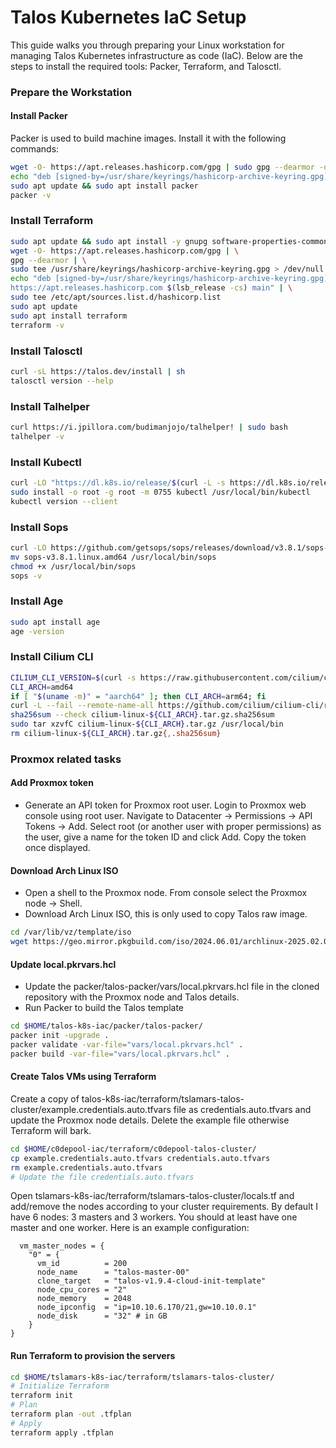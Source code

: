 # Talos Kubernetes IaC Setup

This guide walks you through preparing your Linux workstation for managing Talos Kubernetes infrastructure as code (IaC). Below are the steps to install the required tools: Packer, Terraform, and Talosctl.

### Prepare the Workstation

#### Install Packer
Packer is used to build machine images. Install it with the following commands:

```bash
wget -O- https://apt.releases.hashicorp.com/gpg | sudo gpg --dearmor -o /usr/share/keyrings/hashicorp-archive-keyring.gpg
echo "deb [signed-by=/usr/share/keyrings/hashicorp-archive-keyring.gpg] https://apt.releases.hashicorp.com $(lsb_release -cs) main" | sudo tee /etc/apt/sources.list.d/hashicorp.list
sudo apt update && sudo apt install packer
packer -v
```

### Install Terraform

```bash
sudo apt update && sudo apt install -y gnupg software-properties-common
wget -O- https://apt.releases.hashicorp.com/gpg | \
gpg --dearmor | \
sudo tee /usr/share/keyrings/hashicorp-archive-keyring.gpg > /dev/null
echo "deb [signed-by=/usr/share/keyrings/hashicorp-archive-keyring.gpg] \
https://apt.releases.hashicorp.com $(lsb_release -cs) main" | \
sudo tee /etc/apt/sources.list.d/hashicorp.list
sudo apt update
sudo apt install terraform
terraform -v
```

### Install Talosctl

```bash
curl -sL https://talos.dev/install | sh
talosctl version --help
```

### Install Talhelper

```bash
curl https://i.jpillora.com/budimanjojo/talhelper! | sudo bash
talhelper -v
```

### Install Kubectl

```bash
curl -LO "https://dl.k8s.io/release/$(curl -L -s https://dl.k8s.io/release/stable.txt)/bin/linux/amd64/kubectl"
sudo install -o root -g root -m 0755 kubectl /usr/local/bin/kubectl
kubectl version --client
```

### Install Sops

```bash
curl -LO https://github.com/getsops/sops/releases/download/v3.8.1/sops-v3.8.1.linux.amd64
mv sops-v3.8.1.linux.amd64 /usr/local/bin/sops
chmod +x /usr/local/bin/sops
sops -v
```

### Install Age

```bash
sudo apt install age
age -version
```

### Install Cilium CLI

```bash
CILIUM_CLI_VERSION=$(curl -s https://raw.githubusercontent.com/cilium/cilium-cli/main/stable.txt)
CLI_ARCH=amd64
if [ "$(uname -m)" = "aarch64" ]; then CLI_ARCH=arm64; fi
curl -L --fail --remote-name-all https://github.com/cilium/cilium-cli/releases/download/${CILIUM_CLI_VERSION}/cilium-linux-${CLI_ARCH}.tar.gz{,.sha256sum}
sha256sum --check cilium-linux-${CLI_ARCH}.tar.gz.sha256sum
sudo tar xzvfC cilium-linux-${CLI_ARCH}.tar.gz /usr/local/bin
rm cilium-linux-${CLI_ARCH}.tar.gz{,.sha256sum}
```

### Proxmox related tasks

#### Add Proxmox token

- Generate an API token for Proxmox root user. Login to Proxmox web console using root user. Navigate to Datacenter → Permissions → API Tokens → Add. Select root (or another user with proper permissions) as the user, give a name for the token ID and click Add. Copy the token once displayed.

#### Download Arch Linux ISO

- Open a shell to the Proxmox node. From console select the Proxmox node → Shell.
- Download Arch Linux ISO, this is only used to copy Talos raw image.

```bash
cd /var/lib/vz/template/iso
wget https://geo.mirror.pkgbuild.com/iso/2024.06.01/archlinux-2025.02.01-x86_64.iso
```

#### Update local.pkrvars.hcl

- Update the packer/talos-packer/vars/local.pkrvars.hcl file in the cloned repository with the Proxmox node and Talos details.
- Run Packer to build the Talos template

```bash
cd $HOME/talos-k8s-iac/packer/talos-packer/
packer init -upgrade .
packer validate -var-file="vars/local.pkrvars.hcl" .
packer build -var-file="vars/local.pkrvars.hcl" .
```

#### Create Talos VMs using Terraform

Create a copy of talos-k8s-iac/terraform/tslamars-talos-cluster/example.credentials.auto.tfvars file as credentials.auto.tfvars and update the Proxmox node details. Delete the example file otherwise Terraform will bark.

```bash
cd $HOME/c0depool-iac/terraform/c0depool-talos-cluster/
cp example.credentials.auto.tfvars credentials.auto.tfvars
rm example.credentials.auto.tfvars
# Update the file credentials.auto.tfvars
```

Open tslamars-k8s-iac/terraform/tslamars-talos-cluster/locals.tf and add/remove the nodes according to your cluster requirements. By default I have 6 nodes: 3 masters and 3 workers. You should at least have one master and one worker. Here is an example configuration:

```
  vm_master_nodes = {
    "0" = {
      vm_id          = 200
      node_name      = "talos-master-00"
      clone_target   = "talos-v1.9.4-cloud-init-template"
      node_cpu_cores = "2"
      node_memory    = 2048
      node_ipconfig  = "ip=10.10.6.170/21,gw=10.10.0.1"
      node_disk      = "32" # in GB
    }
}
```

#### Run Terraform to provision the servers

```bash
cd $HOME/tslamars-k8s-iac/terraform/tslamars-talos-cluster/
# Initialize Terraform
terraform init
# Plan
terraform plan -out .tfplan
# Apply
terraform apply .tfplan
```